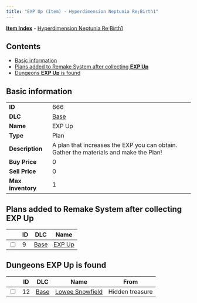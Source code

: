 ```yaml
---
title: "EXP Up (Item) - Hyperdimension Neptunia Re;Birth1"
---
```


[**Item Index**](/neptunia/rb1/item/index.html) - [Hyperdimension Neptunia Re;Birth1](/neptunia/rb1)

## Contents

- [Basic information](#basic-information)
- [Plans added to Remake System after collecting **EXP Up**](#plans-added-to-remake-system-after-collecting-exp-up)
- [Dungeons **EXP Up** is found](#dungeons-exp-up-is-found)

## Basic information

|   |   |
| -- | -- |
| **ID** | 666 |
| **DLC** | [Base](/neptunia/rb1/dlc/1-base.html) |
| **Name** | EXP Up |
| **Type** | Plan |
| **Description** | A plan that increases the EXP you can obtain. Gather the materials and make the Plan! |
| **Buy Price** | 0 |
| **Sell Price** | 0 |
| **Max inventory** | 1 |

## Plans added to Remake System after collecting **EXP Up**

|    | ID | DLC | Name |
| -- | -- | --- | ---- |
| <input type="checkbox" id="rb1-remake-1-9" class="trackbox" /> | 9 | [Base](/neptunia/rb1/dlc/1-base.html) | [EXP Up](/neptunia/rb1/remake/1-9-exp-up.html) |

## Dungeons **EXP Up** is found

|    | ID | DLC | Name | From |
| -- | -- | --- | ---- | ---- |
| <input type="checkbox" id="rb1-dungeon-1-12" class="trackbox" /> | 12 | [Base](/neptunia/rb1/dlc/1-base.html) | [Lowee Snowfield](/neptunia/rb1/dungeon/1-12-lowee-snowfield.html) | Hidden treasure |